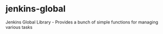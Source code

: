 # jenkins-global
Jenkins Global Library - Provides a bunch of simple functions for managing various tasks
